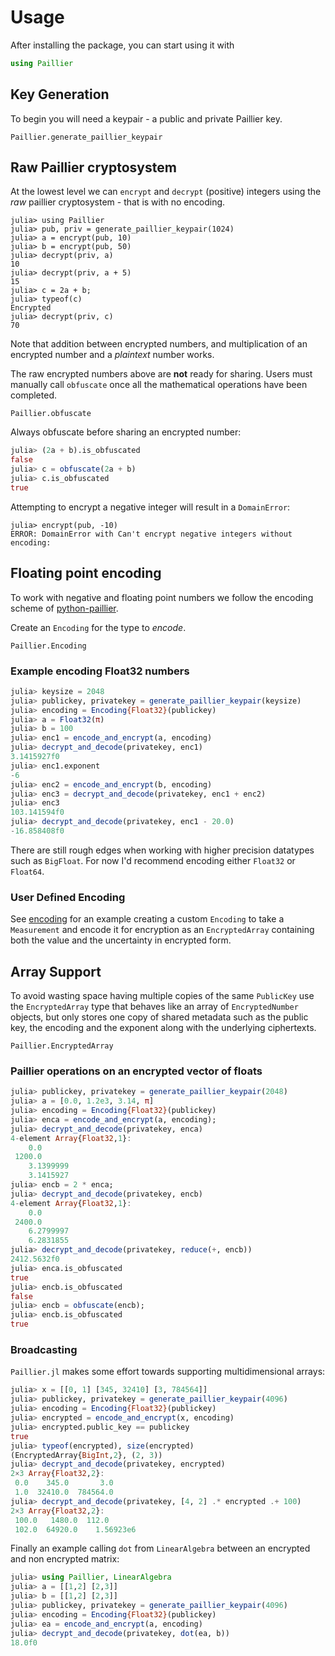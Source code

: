 # Usage

After installing the package, you can start using it with

```julia
using Paillier
```

## Key Generation

To begin you will need a keypair - a public and private Paillier key.

```@docs
Paillier.generate_paillier_keypair
```

 
## Raw Paillier cryptosystem

At the lowest level we can `encrypt` and `decrypt` (positive) integers using the 
*raw* paillier cryptosystem - that is with no encoding.

```jldoctest
julia> using Paillier
julia> pub, priv = generate_paillier_keypair(1024)
julia> a = encrypt(pub, 10)
julia> b = encrypt(pub, 50)
julia> decrypt(priv, a)
10
julia> decrypt(priv, a + 5)
15
julia> c = 2a + b;
julia> typeof(c)
Encrypted
julia> decrypt(priv, c)
70
```

Note that addition between encrypted numbers, and multiplication of an encrypted
number and a *plaintext* number works.

The raw encrypted numbers above are **not** ready for sharing. Users must manually
call `obfuscate` once all the mathematical operations have been completed.

 
```@docs
Paillier.obfuscate
```

Always obfuscate before sharing an encrypted number:

```julia
julia> (2a + b).is_obfuscated
false
julia> c = obfuscate(2a + b)
julia> c.is_obfuscated
true
```

Attempting to encrypt a negative integer will result in a `DomainError`:

```
julia> encrypt(pub, -10)
ERROR: DomainError with Can't encrypt negative integers without encoding:
```

## Floating point encoding

To work with negative and floating point numbers we follow the encoding scheme of 
[python-paillier](https://python-paillier.readthedocs.io/en/develop/phe.html#phe.paillier.EncodedNumber).

Create an `Encoding` for the type to *encode*.

```@docs
Paillier.Encoding
```

### Example encoding Float32 numbers

```julia
julia> keysize = 2048
julia> publickey, privatekey = generate_paillier_keypair(keysize)
julia> encoding = Encoding{Float32}(publickey)
julia> a = Float32(π)
julia> b = 100
julia> enc1 = encode_and_encrypt(a, encoding)
julia> decrypt_and_decode(privatekey, enc1)
3.1415927f0
julia> enc1.exponent
-6
julia> enc2 = encode_and_encrypt(b, encoding)
julia> enc3 = decrypt_and_decode(privatekey, enc1 + enc2)
julia> enc3
103.141594f0
julia> decrypt_and_decode(privatekey, enc1 - 20.0)
-16.858408f0
```

There are still rough edges when working with higher precision datatypes
such as `BigFloat`. For now I'd recommend encoding either `Float32` or `Float64`.  

### User Defined Encoding

See [encoding](./encoding) for an example creating a custom `Encoding` to take a 
`Measurement` and encode it for encryption as an `EncryptedArray` containing both
the value and the uncertainty in encrypted form.

## Array Support

To avoid wasting space having multiple copies of the same `PublicKey` use the 
`EncryptedArray` type that behaves like an array of `EncryptedNumber` objects, but only
stores one copy of shared metadata such as the public 
key, the encoding and the exponent along with the underlying ciphertexts.

```@docs
Paillier.EncryptedArray
```

### Paillier operations on an encrypted vector of floats

```julia
julia> publickey, privatekey = generate_paillier_keypair(2048)
julia> a = [0.0, 1.2e3, 3.14, π]
julia> encoding = Encoding{Float32}(publickey)
julia> enca = encode_and_encrypt(a, encoding);
julia> decrypt_and_decode(privatekey, enca)
4-element Array{Float32,1}:
    0.0      
 1200.0      
    3.1399999
    3.1415927
julia> encb = 2 * enca;
julia> decrypt_and_decode(privatekey, encb)
4-element Array{Float32,1}:
    0.0      
 2400.0      
    6.2799997
    6.2831855
julia> decrypt_and_decode(privatekey, reduce(+, encb))
2412.5632f0
julia> enca.is_obfuscated
true
julia> encb.is_obfuscated
false
julia> encb = obfuscate(encb);
julia> encb.is_obfuscated
true
```


### Broadcasting

`Paillier.jl` makes some effort towards supporting multidimensional arrays:

```julia
julia> x = [[0, 1] [345, 32410] [3, 784564]]
julia> publickey, privatekey = generate_paillier_keypair(4096)
julia> encoding = Encoding{Float32}(publickey)
julia> encrypted = encode_and_encrypt(x, encoding)
julia> encrypted.public_key == publickey
true
julia> typeof(encrypted), size(encrypted)
(EncryptedArray{BigInt,2}, (2, 3))
julia> decrypt_and_decode(privatekey, encrypted)
2×3 Array{Float32,2}:
 0.0    345.0       3.0
 1.0  32410.0  784564.0
julia> decrypt_and_decode(privatekey, [4, 2] .* encrypted .+ 100)
2×3 Array{Float32,2}:
 100.0   1480.0  112.0      
 102.0  64920.0    1.56923e6
```

Finally an example calling `dot` from `LinearAlgebra` between an encrypted
and non encrypted matrix:

```julia
julia> using Paillier, LinearAlgebra
julia> a = [[1,2] [2,3]]
julia> b = [[1,2] [2,3]]
julia> publickey, privatekey = generate_paillier_keypair(4096)
julia> encoding = Encoding{Float32}(publickey)
julia> ea = encode_and_encrypt(a, encoding)
julia> decrypt_and_decode(privatekey, dot(ea, b))
18.0f0
```
